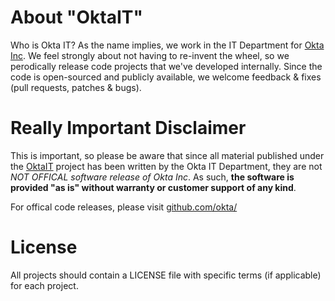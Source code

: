 About "OktaIT" 
=======

Who is Okta IT? As the name implies, we work in the IT Department for [Okta Inc](http://www.okta.com/).  We feel strongly about not having to re-invent the wheel, so we perodically release code projects that we've developed internally.  Since the code is open-sourced and publicly available, we welcome feedback & fixes (pull requests, patches & bugs). 

# Really Important Disclaimer
This is important, so please be aware that since all material published under the [OktaIT](https://github.com/OktaIT/) project has been written by the Okta IT Department, they are not *NOT OFFICAL software release of Okta Inc*.  As such, **the software is provided "as is" without warranty or customer support of any kind**.

For offical code releases, please visit [github.com/okta/](https://github.com/okta/)

# License
All projects should contain a LICENSE file with specific terms (if applicable) for each project.